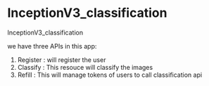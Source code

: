 # InceptionV3_classification
InceptionV3_classification

we have three APIs in this app:
1. Register : will register the user 
2. Classify : This resouce will classify the images
3. Refill : This will manage tokens of users to call classification api
